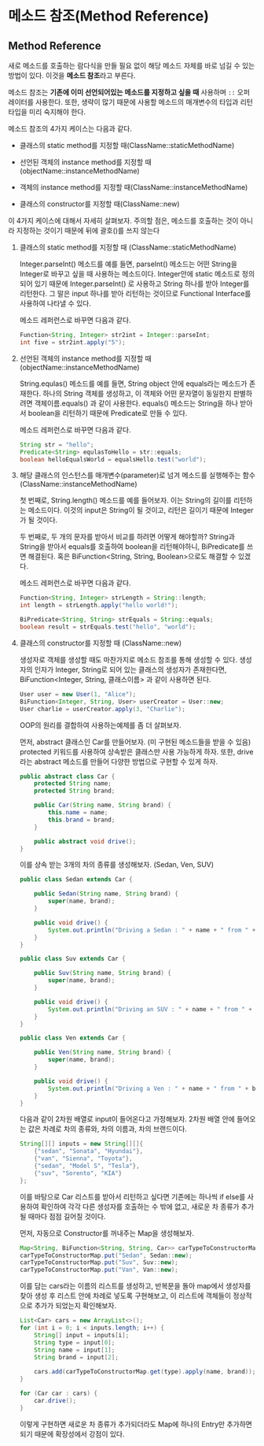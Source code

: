 # 메소드 참조(Method Reference)

## Method Reference

새로 메소드를 호출하는 람다식을 만들 필요 없이 해당 메소드 자체를 바로 넘길 수 있는 방법이 있다. 이것을 **메소드 참조**라고 부른다.

메소드 참조는 **기존에 이미 선언되어있는 메소드를 지정하고 싶을 때** 사용하며  `::` 오퍼레이터를 사용한다. 또한, 생략이 많기 때문에 사용할 메소드의 매개변수의 타입과 리턴 타입을 미리 숙지해야 한다.

메소드 참조의 4가지 케이스는 다음과 같다.

- 클래스의 static method를 지정할 때(ClassName::staticMethodName)

- 선언된 객체의 instance method를 지정할 때(objectName::instanceMethodName)
- 객체의 instance method를 지정할 때(ClassName::instanceMethodName)
- 클래스의 constructor를 지정할 때(ClassName::new)

이 4가지 케이스에 대해서 자세히 살펴보자. 주의할 점은, 메소드를 호출하는 것이 아니라 지정하는 것이기 때문에 뒤에 괄호()를 쓰지 않는다

1. 클래스의 static method를 지정할 때 (ClassName::staticMethodName)

   Integer.parseInt() 메소드를 예를 들면, parseInt() 메소드는 어떤 String을 Integer로 바꾸고 싶을 때 사용하는 메소드이다. Integer안에 static 메소드로 정의되어 있기 때문에 Integer.parseInt() 로 사용하고 String 하나를 받아 Integer를 리턴한다. 그 말은 input 하나를 받아 리턴하는 것이므로 Functional Interface를 사용하여 나타낼 수 있다.

   메소드 레퍼런스로 바꾸면 다음과 같다. 

   ```java
   Function<String, Integer> str2int = Integer::parseInt;
   int five = str2int.apply("5");
   ```

2. 선언된 객체의 instance method를 지정할 때 (objectName::instanceMethodName)

   String.equlas() 메소드를 예를 들면, String object 안에 equals라는 메소드가 존재한다. 하나의 String 객체를 생성하고, 이 객체와 어떤 문자열이 동일한지 판별하려면 객체이름.equals() 과 같이 사용한다. equals() 메소드는 String을 하나 받아서 boolean을 리턴하기 때문에 Predicate로 만들 수 있다.

   메소드 레퍼런스로 바꾸면 다음과 같다.

   ```java
   String str = "hello";
   Predicate<String> equlasToHello = str::equals;
   boolean helloEqualsWorld = equalsHello.test("world");
   ```

3. 해당 클래스의 인스턴스를 매개변수(parameter)로 넘겨 메소드를 실행해주는 함수 (ClassName::instanceMethodName)

   첫 번째로, String.length() 메소드를 예를 들어보자. 이는 String의 길이를 리턴하는 메소드이다. 이것의 input은 String이 될 것이고, 리턴은 길이기 때문에 Integer가 될 것이다. 

   두 번째로, 두 개의 문자를 받아서 비교를 하려면 어떻게 해야할까? String과 String을 받아서 equals를 호출하여 boolean을 리턴해야하니, BiPredicate를 쓰면 해결된다. 혹은 BiFunction<String, String, Boolean>으로도 해결할 수 있겠다.

   메소드 레퍼런스로 바꾸면 다음과 같다.

   ```java
   Function<String, Integer> strLength = String::length;
   int length = strLength.apply("hello world!");
   
   BiPredicate<String, String> strEquals = String::equals;
   boolean result = strEquals.test("hello", "world");
   ```

4. 클래스의 constructor를 지정할 때 (ClassName::new)

   생성자로 객체를 생성할 때도 마찬가지로 메소드 참조를 통해 생성할 수 있다. 생성자의 인자가 Integer, String로 되어 있는 클래스의 생성자가 존재한다면, BiFunction<Integer, String, 클래스이름> 과 같이 사용하면 된다.

   ```java
   User user = new User(1, "Alice");
   BiFunction<Integer, String, User> userCreator = User::new;
   User charlie = userCreator.apply(3, "Charlie");
   ```

   OOP의 원리를 결합하여 사용하는예제를 좀 더 살펴보자.

   먼저, abstract 클래스인 Car를 만들어보자. (미 구현된 메소드들을 받을 수 있음) protected 키워드를 사용하여 상속받은 클래스만 사용 가능하게 하자. 또한, drive라는 abstract 메소드를 만들어 다양한 방법으로 구현할 수 있게 하자.

   ```java
   public abstract class Car {
       protected String name;
       protected String brand;
   
       public Car(String name, String brand) {
           this.name = name;
           this.brand = brand;
       }
   
       public abstract void drive();
   }
   ```

   이를 상속 받는 3개의 차의 종류를 생성해보자. (Sedan, Ven, SUV)

   ```java
   public class Sedan extends Car {
   
       public Sedan(String name, String brand) {
           super(name, brand);
       }
   
       public void drive() {
           System.out.println("Driving a Sedan : " + name + " from " + brand);
       }
   }
   ```

   ```java
   public class Suv extends Car {
   
       public Suv(String name, String brand) {
           super(name, brand);
       }
   
       public void drive() {
           System.out.println("Driving an SUV : " + name + " from " + brand);
       }
   }
   ```

   ```java
   public class Ven extends Car {
   
       public Ven(String name, String brand) {
           super(name, brand);
       }
   
       public void drive() {
           System.out.println("Driving a Ven : " + name + " from " + brand);
       }
   }
   
   ```

   다음과 같이 2차원 배열로 input이 들어온다고 가정해보자. 2차원 배열 안에 들어오는 값은 차례로 차의 종류와, 차의 이름과, 차의 브랜드이다.

   ```java
   String[][] inputs = new String[][]{
       {"sedan", "Sonata", "Hyundai"},
       {"van", "Sienna", "Toyota"},
       {"sedan", "Model S", "Tesla"},
       {"suv", "Sorento", "KIA"}
   };
   ```

   이를 바탕으로 Car 리스트를 받아서 리턴하고 싶다면 기존에는 하나씩 if else를 사용하여 확인하여 각각 다른 생성자를 호출하는 수 밖에 없고, 새로운 차 종류가 추가될 때마다 점점 길어질 것이다.

   먼저, 자동으로 Constructor를 꺼내주는 Map을 생성해보자.

   ```java
   Map<String, BiFunction<String, String, Car>> carTypeToConstructorMap = new HashMap<>();
   carTypeToConstructorMap.put("Sedan", Sedan::new);
   carTypeToConstructorMap.put("Suv", Suv::new);
   carTypeToConstructorMap.put("Van", Van::new);
   ```

   이를 담는 cars라는 이름의 리스트를 생성하고, 반복문을 돌아 map에서 생성자를 찾아 생성 후 리스트 안에 차례로 넣도록 구현해보고, 이 리스트에 객체들이 정상적으로 추가가 되었는지 확인해보자.

   ```java
   List<Car> cars = new ArrayList<>();
   for (int i = 0; i < inputs.length; i++) {
       String[] input = inputs[i];
       String type = input[0];
       String name = input[1];
       String brand = input[2];
       
       cars.add(carTypeToConstructorMap.get(type).apply(name, brand));
   }
   
   for (Car car : cars) {
       car.drive();
   }
   ```

   이렇게 구현하면 새로운 차 종류가 추가되더라도 Map에 하나의 Entry만 추가하면 되기 때문에 확장성에서 강점이 있다.

